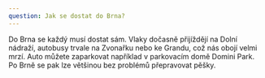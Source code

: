 ```yaml
---
question: Jak se dostat do Brna?
---
```

Do Brna se každý musí dostat sám. Vlaky dočasně přijíždějí na Dolní nádraží, autobusy trvale na Zvonařku nebo ke Grandu, což nás obojí velmi mrzí. Auto můžete zaparkovat například v parkovacím domě Domini Park. Po Brně se pak lze většinou bez problémů přepravovat pěšky. 